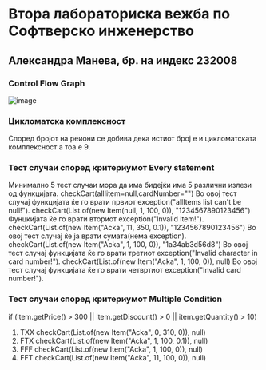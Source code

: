 # Втора лабораториска вежба по Софтверско инженерство

## Александра Манева, бр. на индекс 232008

###  Control Flow Graph
![image](https://github.com/user-attachments/assets/2e984113-fd49-41bf-90d6-5aaeb3e3ed02)




### Цикломатска комплексност

Според бројот на реиони се добива дека истиот број е и цикломатската комплексност а тоа е 9.

### Тест случаи според критериумот  Every statement 

Минимално 5 тест случаи мора да има бидејќи има 5 различни излези од функцијата.
checkCart(allIitem=null,cardNumber="")
Во овој тест случај функцијата ќе го врати првиот  exception("allItems list can't be null!").
checkCart(List.of(new Item(null, 1, 100, 0)), "1234567890123456")
Фунцкијата ќе го врати вториот exception("Invalid item!").
checkCart(List.of(new Item("Acka", 11, 350, 0.1)), "1234567890123456")
Во овој тест случај ќе ја врати сумата(нема exception).
checkCart(List.of(new Item("Acka", 1, 100, 0)), "1a34ab3d56d8")
Во овој тест случај функцијата ќе го врати третиот exception("Invalid character in card number!").
checkCart(List.of(new Item("Acka", 1, 100, 0)), null)
Во овој тест случај функцијата ќе го врати четвртиот exception("Invalid card number!").
### Тест случаи според критериумот Multiple Condition 
if (item.getPrice() > 300 || item.getDiscount() > 0 || item.getQuantity() > 10)

1. TXX
   checkCart(List.of(new Item("Acka", 0, 310, 0)), null)
2. FTX
   checkCart(List.of(new Item("Acka", 1, 100, 0.1)), null)
3. FFF
   checkCart(List.of(new Item("Acka", 1, 100, 0)), null)
4. FFT
   checkCart(List.of(new Item("Acka", 11, 100, 0)), null)

   
